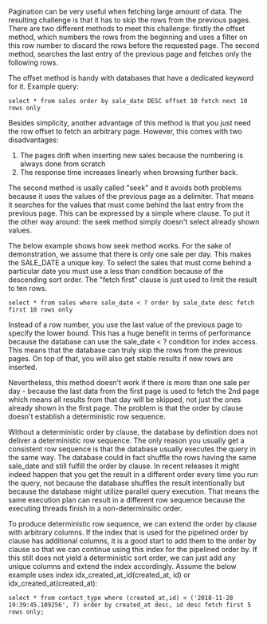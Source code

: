 Pagination can be very useful when fetching large amount of data. The resulting challenge is that it has to skip the rows from the previous pages. There are two different methods to meet this challenge: firstly the offset method, which numbers the rows from the beginning and uses a filter on this row number to discard the rows before the requested page. The second method, searches the last entry of the previous page and fetches only the following rows.

The offset method is handy with databases that have a dedicated keyword for it. Example query:
```
select * from sales order by sale_date DESC offset 10 fetch next 10 rows only
```

Besides simplicity, another advantage of this method is that you just need the row offset to fetch an arbitrary page. However, this comes with two disadvantages:
1. The pages drift when inserting new sales because the numbering is always done from scratch
2. The response time increases linearly when browsing further back.

The second method is usally called "seek" and it avoids both problems because it uses the values of the previous page as a delimiter. That means it searches for the values that must come behind the last entry from the previous page. This can be expressed by a simple where clause. To put it the other way around: the seek method simply doesn't select already shown values.

The below example shows how seek method works. For the sake of demonstration, we assume that there is only one sale per day. This makes the SALE_DATE a unique key. To select the sales that must come behind a particular date you must use a less than condition because of the descending sort order. The "fetch first" clause is just used to limit the result to ten rows.
```
select * from sales where sale_date < ? order by sale_date desc fetch first 10 rows only
```

Instead of a row number, you use the last value of the previous page to specify the lower bound. This has a huge benefit in terms of performance because the database can use the sale_date < ? condition for index access. This means that the database can truly skip the rows from the previous pages. On top of that, you will also get stable results if new rows are inserted.

Nevertheless, this method doesn't work if there is more than one sale per day - because the last data from the first page is used to fetch the 2nd page which means all results from that day will be skipped, not just the ones already shown in the first page. The problem is that the order by clause doesn't establish a deterministic row sequence.

Without a deterministic order by clause, the database by definition does not deliver a deterministic row sequence. The only reason you usually get a consistent row sequence is that the database usually executes the query in the same way. The database could in fact shuffle the rows having the same sale_date and still fulfill the order by clause. In recent releases it might indeed happen that you get the result in a different order every time you run the query, not because the database shuffles the result intentionally but because the database might utilize parallel query execution. That means the same execution plan can result in a different row sequence because the executing threads finish in a non-determinsitic order.

To produce deterministic row sequence, we can extend the order by clause with arbitrary columns. If the index that is used for the pipelined order by clause has additional columns, it is a good start to add them to the order by clause so that we can continue using this index for the pipelined order by. If this still does not yield a deterministic sort order, we can just add any unique columns and extend the index accordingly. Assume the below example uses index idx_created_at_id(created_at, id) or idx_created_at(created_at):
```
select * from contact_type where (created_at,id) < ('2018-11-28 19:39:45.109256', 7) order by created_at desc, id desc fetch first 5 rows only;
```
